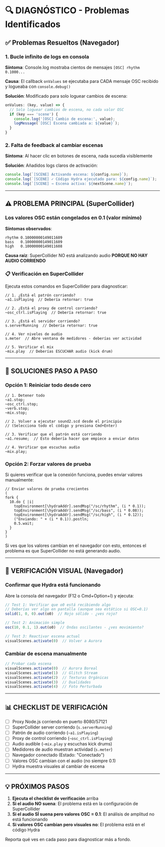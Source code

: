 # 🔍 DIAGNÓSTICO - Problemas Identificados

## ✅ Problemas Resueltos (Navegador)

### 1. Bucle infinito de logs en consola
**Síntoma**: Console.log mostraba cientos de mensajes `[OSC] rhythm 0.1000...`

**Causa**: El callback `onValues` se ejecutaba para CADA mensaje OSC recibido y logueaba con `console.debug()`

**Solución**: Modificado para solo loguear cambios de escena:
```javascript
onValues: (key, value) => {
  // Solo loguear cambios de escena, no cada valor OSC
  if (key === 'scene') {
    console.log('[OSC] Cambio de escena:', value);
    logMessage(`[OSC] Escena cambiada a: ${value}`);
  }
}
```

### 2. Falta de feedback al cambiar escenas
**Síntoma**: Al hacer clic en botones de escena, nada sucedía visiblemente

**Solución**: Añadidos logs claros de activación:
```javascript
console.log(`[SCENE] Activando escena: ${config.name}`);
console.log(`[SCENE] ✓ Código Hydra ejecutado para: ${config.name}`);
console.log(`[SCENE] → Escena activa: ${nextScene.name}`);
```

---

## ⚠️ PROBLEMA PRINCIPAL (SuperCollider)

### Los valores OSC están **congelados en 0.1** (valor mínimo)

**Síntomas observados**:
```
rhythm 0.10000000149011609
bass   0.10000000149011609
high   0.10000000149011608
```

**Causa raíz**: SuperCollider NO está analizando audio **PORQUE NO HAY AUDIO CORRIENDO**

### 📋 Verificación en SuperCollider

Ejecuta estos comandos en SuperCollider para diagnosticar:

```supercollider
// 1. ¿Está el patrón corriendo?
~a1.isPlaying  // Debería retornar: true

// 2. ¿Está el proxy de control corriendo?
~osc_ctrl.isPlaying  // Debería retornar: true

// 3. ¿Está el servidor corriendo?
s.serverRunning  // Debería retornar: true

// 4. Ver niveles de audio
s.meter  // Abre ventana de medidores - deberías ver actividad

// 5. Verificar el mix
~mix.play  // Deberías ESCUCHAR audio (kick drum)
```

---

## 🔧 SOLUCIONES PASO A PASO

### Opción 1: Reiniciar todo desde cero

```supercollider
// 1. Detener todo
~a1.stop;
~osc_ctrl.stop;
~verb.stop;
~mix.stop;

// 2. Volver a ejecutar sound2.scd desde el principio
// (Selecciona todo el código y presiona Cmd+Enter)

// 3. Verificar que el patrón está corriendo
~a1.resume;  // Esto debería hacer que empiece a enviar datos

// 4. Verificar que escuchas audio
~mix.play;
```

### Opción 2: Forzar valores de prueba

Si quieres verificar que la conexión funciona, puedes enviar valores manualmente:

```supercollider
// Enviar valores de prueba crecientes
(
fork {
  10.do { |i|
    topEnvironment[\hydraAddr].sendMsg("/sc/rhythm", (i * 0.1));
    topEnvironment[\hydraAddr].sendMsg("/sc/bass", (i * 0.08));
    topEnvironment[\hydraAddr].sendMsg("/sc/high", (i * 0.12));
    ("Enviando: " + (i * 0.1)).postln;
    0.5.wait;
  }
}
)
```

Si ves que los valores cambian en el navegador con esto, entonces el problema es que SuperCollider no está generando audio.

---

## 🎨 VERIFICACIÓN VISUAL (Navegador)

### Confirmar que Hydra está funcionando

Abre la consola del navegador (F12 o Cmd+Option+I) y ejecuta:

```javascript
// Test 1: Verificar que o0 está recibiendo algo
// Deberías ver algo en pantalla (aunque sea estático si OSC=0.1)
solid(1, 0, 0).out(o0)  // Rojo sólido - ¿ves rojo?

// Test 2: Animación simple
osc(10, 0.1, 1).out(o0)  // Ondas oscilantes - ¿ves movimiento?

// Test 3: Reactivar escena actual
visualScenes.activate(0)  // Volver a Aurora
```

### Cambiar de escena manualmente

```javascript
// Probar cada escena
visualScenes.activate(0)  // Aurora Boreal
visualScenes.activate(1)  // Glitch Stream
visualScenes.activate(2)  // Texturas Orgánicas
visualScenes.activate(3)  // Dualidades
visualScenes.activate(4)  // Foto Perturbada
```

---

## 📊 CHECKLIST DE VERIFICACIÓN

- [ ] Proxy Node.js corriendo en puerto 8080/57121
- [ ] SuperCollider server corriendo (`s.serverRunning`)
- [ ] Patrón de audio corriendo (`~a1.isPlaying`)
- [ ] Proxy de control corriendo (`~osc_ctrl.isPlaying`)
- [ ] Audio audible (`~mix.play` y escuchas kick drums)
- [ ] Medidores de audio muestran actividad (`s.meter`)
- [ ] Navegador conectado (Estado: "Conectado")
- [ ] Valores OSC cambian con el audio (no siempre 0.1)
- [ ] Hydra muestra visuales al cambiar de escena

---

## 💡 PRÓXIMOS PASOS

1. **Ejecuta el checklist de verificación** arriba
2. **Si el audio NO suena**: El problema está en la configuración de SuperCollider
3. **Si el audio SÍ suena pero valores OSC = 0.1**: El análisis de amplitud no está funcionando
4. **Si valores OSC cambian pero visuales no**: El problema está en el código Hydra

Reporta qué ves en cada paso para diagnosticar más a fondo.
